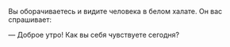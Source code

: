 Вы оборачиваетесь и видите человека в белом халате. Он 
вас спрашивает:

— Доброе утро! Как вы себя чувствуете сегодня?

